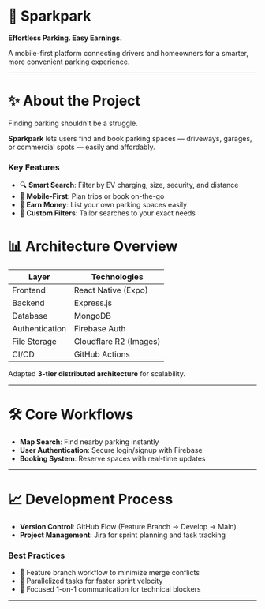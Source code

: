 # 🚗 Sparkpark

**Effortless Parking. Easy Earnings.**

A mobile-first platform connecting drivers and homeowners for a smarter, more convenient parking experience.

---

# ✨ About the Project

Finding parking shouldn't be a struggle.

**Sparkpark** lets users find and book parking spaces — driveways, garages, or commercial spots — easily and affordably.

### Key Features
- 🔍 **Smart Search**: Filter by EV charging, size, security, and distance
- 📱 **Mobile-First**: Plan trips or book on-the-go
- 💸 **Earn Money**: List your own parking spaces easily
- 🔧 **Custom Filters**: Tailor searches to your exact needs


# 📊 Architecture Overview

| Layer        | Technologies              |
|--------------|----------------------------|
| Frontend     | React Native (Expo)         |
| Backend      | Express.js                  |
| Database     | MongoDB                     |
| Authentication | Firebase Auth             |
| File Storage | Cloudflare R2 (Images)      |
| CI/CD        | GitHub Actions              |

Adapted **3-tier distributed architecture** for scalability.

---

# 🛠️ Core Workflows

- **Map Search**: Find nearby parking instantly
- **User Authentication**: Secure login/signup with Firebase
- **Booking System**: Reserve spaces with real-time updates

---

# 📈 Development Process

- **Version Control**: GitHub Flow (Feature Branch → Develop → Main)
- **Project Management**: Jira for sprint planning and task tracking

### Best Practices
- 🧰 Feature branch workflow to minimize merge conflicts
- 🔁 Parallelized tasks for faster sprint velocity
- 💬 Focused 1-on-1 communication for technical blockers

---



